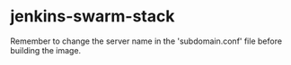 # jenkins-swarm-stack


Remember to change the server name in the 'subdomain.conf' file before building the image.

